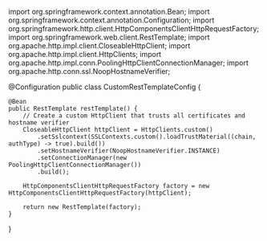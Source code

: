 import org.springframework.context.annotation.Bean;
import org.springframework.context.annotation.Configuration;
import org.springframework.http.client.HttpComponentsClientHttpRequestFactory;
import org.springframework.web.client.RestTemplate;
import org.apache.http.impl.client.CloseableHttpClient;
import org.apache.http.impl.client.HttpClients;
import org.apache.http.impl.conn.PoolingHttpClientConnectionManager;
import org.apache.http.conn.ssl.NoopHostnameVerifier;

@Configuration
public class CustomRestTemplateConfig {

    @Bean
    public RestTemplate restTemplate() {
        // Create a custom HttpClient that trusts all certificates and hostname verifier
        CloseableHttpClient httpClient = HttpClients.custom()
            .setSslcontext(SSLContexts.custom().loadTrustMaterial((chain, authType) -> true).build())
            .setHostnameVerifier(NoopHostnameVerifier.INSTANCE)
            .setConnectionManager(new PoolingHttpClientConnectionManager())
            .build();

        HttpComponentsClientHttpRequestFactory factory = new HttpComponentsClientHttpRequestFactory(httpClient);

        return new RestTemplate(factory);
    }
}
